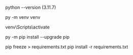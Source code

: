 python --version (3.11.7)

py -m venv venv

venv\Scripts\activate

py -m pip install --upgrade pip

pip freeze > requirements.txt
pip install -r requirements.txt